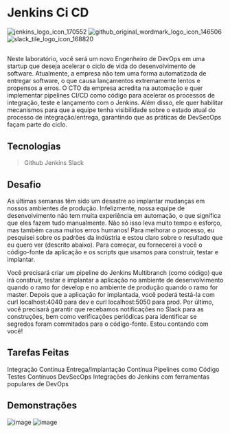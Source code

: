 # Jenkins Ci CD

![jenkins_logo_icon_170552](https://user-images.githubusercontent.com/116848225/233863967-7dd296ca-1e34-46cf-b44a-91294922e048.png)
![github_original_wordmark_logo_icon_146506](https://user-images.githubusercontent.com/116848225/233863970-6f213bd3-423e-4760-acb7-89357ed5dafe.png)
![slack_tile_logo_icon_168820](https://user-images.githubusercontent.com/116848225/233863979-e2190d50-a0c2-46af-b434-42dcc601f3ab.png)

##

Neste laboratório, você será um novo Engenheiro de DevOps em uma startup que deseja acelerar o ciclo de vida do desenvolvimento de software. Atualmente, a empresa não tem uma forma automatizada de entregar software, o que causa lançamentos extremamente lentos e propensos a erros. O CTO da empresa acredita na automação e quer implementar pipelines CI/CD como código para acelerar os processos de integração, teste e lançamento com o Jenkins. Além disso, ele quer habilitar mecanismos para que a equipe tenha visibilidade sobre o estado atual do processo de integração/entrega, garantindo que as práticas de DevSecOps façam parte do ciclo.

## Tecnologias 

>   Github
>   Jenkins
>   Slack

## Desafio

As últimas semanas têm sido um desastre ao implantar mudanças em nossos ambientes de produção. Infelizmente, nossa equipe de desenvolvimento não tem muita experiência em automação, o que significa que eles fazem tudo manualmente. Não só isso leva muito tempo e esforço, mas também causa muitos erros humanos! Para melhorar o processo, eu pesquisei sobre os padrões da indústria e estou claro sobre o resultado que eu quero ver (descrito abaixo). Para começar, eu fornecerei a você o código-fonte da aplicação e os scripts que usamos para construir, testar e implantar.

Você precisará criar um pipeline do Jenkins Multibranch (como código) que irá construir, testar e implantar a aplicação no ambiente de desenvolvimento quando o ramo for develop e no ambiente de produção quando o ramo for master. Depois que a aplicação for implantada, você poderá testá-la com curl localhost:4040 para dev e curl localhost:5050 para prod. Por último, você precisará garantir que recebamos notificações no Slack para as construções, bem como verificações periódicas para identificar se segredos foram commitados para o código-fonte. Estou contando com você!


## Tarefas Feitas


Integração Contínua
Entrega/Implantação Contínua
Pipelines como Código
Testes Contínuos
DevSecOps
Integrações do Jenkins com ferramentas populares de DevOps

## Demonstrações

![image](https://user-images.githubusercontent.com/116848225/233863677-57afde60-03b3-46b7-8772-d8e056773d12.png)
![image](https://user-images.githubusercontent.com/116848225/233863704-a635f4f7-0ffe-487f-b8a0-25ae82d1cf6b.png)